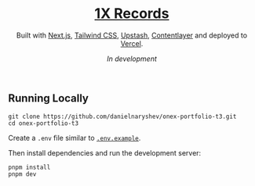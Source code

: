 <div align="center">
    <a href="https://onex.zip"><h1 align="center">1X Records</h1></a>

Built with [Next.js](https://nextjs.org/), [Tailwind CSS](https://tailwindcss.com/), [Upstash](https://upstash.com?ref), [Contentlayer](https://www.contentlayer.dev/) and deployed to [Vercel](https://vercel.com/).
   
_In development_
</div>



<br/>

## Running Locally


```sh-session
git clone https://github.com/danielnaryshev/onex-portfolio-t3.git
cd onex-portfolio-t3
```


Create a `.env` file similar to [`.env.example`](https://github.com/danielnaryshev/onex-portfolio-t3/blob/main/.env.example).

Then install dependencies and run the development server:
```sh-session
pnpm install
pnpm dev
```
